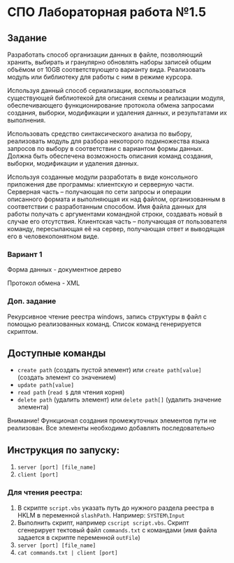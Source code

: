 # СПО Лабораторная работа №1.5
 
## Задание
 
Разработать способ организации данных в файле, позволяющий хранить, выбирать и гранулярно обновлять наборы записей общим объёмом от 10GB соответствующего варианту вида. Реализовать модуль или библиотеку для работы с ним в режиме курсора.

Используя данный способ сериализации, воспользоваться существующей библиотекой для описания схемы и реализации модуля, обеспечивающего функционирование протокола обмена запросами создания, выборки, модификации и удаления данных, и результатами их выполнения.

Использовать средство синтаксического анализа по выбору, реализовать модуль для разбора некоторого подмножества языка запросов по выбору в соответствии с вариантом формы данных. Должна быть обеспечена возможность описания команд создания, выборки, модификации и удаления данных.

Используя созданные модули разработать в виде консольного приложения две программы: клиентскую и серверную части. Серверная часть – получающая по сети запросы и операции описанного формата и выполняющая их над файлом, организованным в соответствии с разработанным способом. Имя файла данных для работы получать с аргументами командной строки, создавать новый в случае его отсутствия. Клиентская часть – получающая от пользователя команду, пересылающая её на сервер, получающая ответ и выводящая его в человекопонятном виде.

### Вариант 1

Форма данных - документное дерево

Протокол обмена - XML

### Доп. задание

Рекурсивное чтение реестра windows, запись структуры в файл с помощью реализованных команд. Список команд генерируется скриптом.


## Доступные команды

- `create path` (создать пустой элемент) или `create path[value]` (создать элемент со значением) 
- `update path[value]`
- `read path` (`read $` для чтения корня)
- `delete path` (удалить элемент) или `delete path[]` (удалить значение элемента)

Внимание! Функционал создания промежуточных элементов пути не реализован. Все элементы необходимо добавлять последовательно

## Инструкция по запуску:

1. `server [port] [file_name]`
2. `client [port]`

### Для чтения реестра:

1. В скрипте `script.vbs` указать путь до нужного раздела реестра в HKLM в переменной `slashPath`. Например: `SYSTEM\Input`
2. Выполнить скрипт, например `cscript script.vbs`. Скрипт сгенерирует тектовый файл `commands.txt` с командами (имя файла задается в скрипте переменной `outFile`)
3. `server [port] [file_name]`
4. `cat commands.txt | client [port]`
